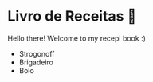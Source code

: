 # Livro de Receitas :book:

Hello there! Welcome to my recepi book :)

- Strogonoff
- Brigadeiro
- Bolo
